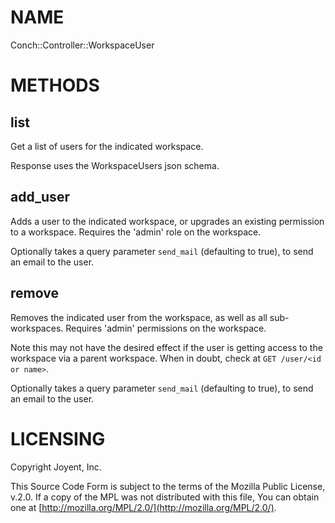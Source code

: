 # NAME

Conch::Controller::WorkspaceUser

# METHODS

## list

Get a list of users for the indicated workspace.

Response uses the WorkspaceUsers json schema.

## add\_user

Adds a user to the indicated workspace, or upgrades an existing permission to a workspace.
Requires the 'admin' role on the workspace.

Optionally takes a query parameter `send_mail` (defaulting to true), to send an email
to the user.

## remove

Removes the indicated user from the workspace, as well as all sub-workspaces.
Requires 'admin' permissions on the workspace.

Note this may not have the desired effect if the user is getting access to the workspace via
a parent workspace. When in doubt, check at `GET /user/<id or name>`.

Optionally takes a query parameter `send_mail` (defaulting to true), to send an email
to the user.

# LICENSING

Copyright Joyent, Inc.

This Source Code Form is subject to the terms of the Mozilla Public License,
v.2.0. If a copy of the MPL was not distributed with this file, You can obtain
one at [http://mozilla.org/MPL/2.0/](http://mozilla.org/MPL/2.0/).
